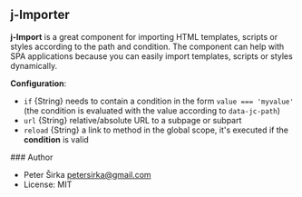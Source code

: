 ## j-Importer

__j-Import__ is a great component for importing HTML templates, scripts or styles according to the path and condition. The component can help with SPA applications because you can easily import templates, scripts or styles dynamically.

__Configuration__:

- `if` {String} needs to contain a condition in the form `value === 'myvalue'` (the condition is evaluated with the value according to `data-jc-path`)
- `url` {String} relative/absolute URL to a subpage or subpart
- `reload` {String} a link to method in the global scope, it's executed if the __condition__ is valid

### Author

- Peter Širka <petersirka@gmail.com>
- License: MIT